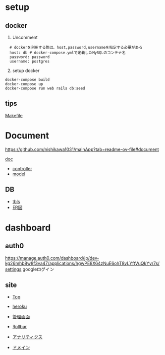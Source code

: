 # setup
## docker
1. Uncomment
```
  # dockerを利用する際は、host,password,usernameを指定する必要がある
  host: db # docker-compose.ymlで定義したMySQLのコンテナ名
  password: password
  username: postgres
```
2. setup docker
```
docker-compose build
docker-compose up
docker-compose run web rails db:seed
```

## tips
[Makefile](/Makefile)

# Document
https://github.com/nishikawa1031/mainApp?tab=readme-ov-file#document

[doc](/doc/)

* [controller](/doc/controllers_complete.svg)
* [model](/doc/models_complete.svg)

## DB
* [tbls](/doc/schema/README.md)
* [ER図](/erd.pdf)

# dashboard
## auth0
https://manage.auth0.com/dashboard/jp/dev-kg26mhb8w8f3va47/applications/hgwPE8X64zNuE6ohT8yLYftVuQkYyr7s/settings
googleログイン

## site
* [Top](https://main-app-1209-466d97d1a50c.herokuapp.com/)

* [heroku](https://dashboard.heroku.com/apps)

* [管理画面](https://main-app-1209-466d97d1a50c.herokuapp.com/admin)

* [Rollbar](https://rollbar.com/tatsunishitatsu/FirstProject/)

* [アナリティクス](https://analytics.google.com/analytics/web/?authuser=0#/p347800174/reports/intelligenthome)

* [ドメイン](https://navi.onamae.com/domain/setting/renew/list)
